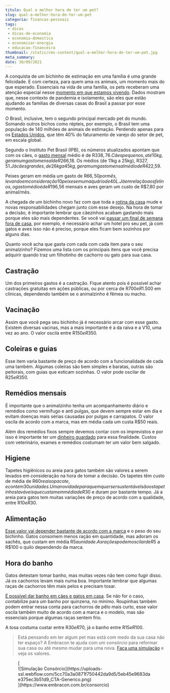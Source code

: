```yaml
---
titulo: Qual a melhor hora de ter um pet?
slug: qual-a-melhor-hora-de-ter-um-pet
categoria: financas-pessoais
tags:
 - dicas
 - dicas-de-economia
 - economia-domestica
 - economizar-energia
 - educacao-financeira
thumbnail: /static/cms-content/qual-a-melhor-hora-de-ter-um-pet.jpg
meta_summary: 
date: 30/09/2021
---
```

A conquista de um bichinho de estimação em uma família é uma grande felicidade. E com certeza, para quem ama os animais, um momento mais do que esperado. Essenciais na vida de uma família, os pets receberam uma atenção especial nesse [momento em que estamos vivendo](https://www.embracon.com.br/blog/habitos-de-consumo-antes-durante-e-pos-pandemia). Dados mostram que, nesse contexto de pandemia e isolamento, são eles que estão ajudando as famílias de diversas casas do Brasil a passar por esse momento.

O Brasil, inclusive, tem o segundo principal mercado pet do mundo. Somando outros bichos como répteis, por exemplo, o Brasil tem uma população de 140 milhões de animais de estimação. Perdendo apenas para os [Estados Unidos](https://www.embracon.com.br/blog/quais-as-maiores-vantagens-de-fazer-intercambio-nos-eua), que têm 40% do faturamento de varejo do setor de pet, em escala global.

Segundo o Instituto Pet Brasil (IPB), os números atualizados apontam que com os cães, o [gasto mensal](https://www.embracon.com.br/blog/como-identificar-e-eliminar-gastos-desnecessarios) médio é de R$338,76. Cães pequenos, até 10 kg, geram um gasto mensal de R$266,18. Os médios (de 11kg a 25kg), R$327,51. Já cães grandes, de 26kg a 45kg, geram um gasto mensal médio de R$422,59.

Peixes geram em média um gasto de R$66,50 por mês, levando em consideração 10 peixes em um aquário de 40 L. Já em relação aos felinos, o gasto médio é de R$196,56 mensais e aves geram um custo de R$7,80 por animal/mês.

A chegada de um bichinho novo faz com que toda a [rotina da casa](https://www.embracon.com.br/blog/home-office-5-dicas-para-manter-o-cantinho-de-trabalho-organizado) mude e novas responsabilidades chegam junto com esse desejo. Na hora de tomar a decisão, é importante lembrar que cãezinhos acabam gastando mais porque eles são mais dependentes. Se você vai [passar um final de semana fora de casa](https://www.embracon.com.br/blog/posso-levar-o-pet-numa-viagem-de-aviao), por exemplo, é necessário achar um hotel pro seu pet, já com gatos e aves isso não é preciso, porque eles ficam bem sozinhos por alguns dias.

Quanto você acha que gasta com cada com cada item para o seu animalzinho? Fizemos uma lista com os principais itens que você precisa adquirir quando traz um filhotinho de cachorro ou gato para sua casa.

Castração
---------

Um dos primeiros gastos é a castração. Fique atento pois é possível achar castrações gratuitas em ações públicas, ou por cerca de R$700 e R$1.500 em clínicas, dependendo também se o animalzinho é fêmea ou macho.

Vacinação
---------

Assim que você pega seu bichinho já é necessário arcar com esse gasto. Existem diversas vacinas, mas a mais importante é a da raiva e a V10, uma vez ao ano. O valor oscila entre R$150 e R$350.

Coleiras e guias 
-----------------

Esse item varia bastante de preço de acordo com a funcionalidade de cada uma também. Algumas coleiras são bem simples e baratas, outras são peitorais, com guias que esticam sozinhas. O valor pode oscilar de R$25 e R$350.

Remédios mensais
----------------

É importante que o animalzinho tenha um acompanhamento diário e remédios como vermífugo e anti pulgas, que devem sempre estar em dia e evitam doenças mais sérias causadas por pulgas e carrapatos. O valor oscila de acordo com a marca, mas em média cada um custa R$50 reais.

Além dos remédios fixos sempre devemos contar com os imprevistos e por isso é importante ter um [dinheiro guardado](https://www.embracon.com.br/blog/reserva-financeira-como-preparar-a-sua) para essa finalidade. Custos com veterinário, exames e remédios costumam ter um valor bem salgado.

Higiene
-------

Tapetes higiênicos ou areia para gatos também são valores a serem levados em consideração na hora de tomar a decisão. Os tapetes têm custo de média de R$60 reais o pacote, e contém 30 unidades. Uma novidade para quem quer ser sustentável são os tapetinhos laváveis que custam em média de R$30 e duram por bastante tempo. Já a areia para gatos tem muitas variações de preço de acordo com a qualidade, entre R$10 e R$30.

Alimentação
-----------

[Esse valor vai depender bastante de acordo com a marca](https://www.embracon.com.br/blog/quais-sao-as-despesas-superfluas-que-podem-ser-cortadas-do-dia-a-dia) e o peso do seu bichinho. Gatos consomem menos ração em quantidade, mas adoram os sachês, que custam em média R$5 a unidade. As rações podem oscilar de R$5 a R$100 o quilo dependendo da marca.

Hora do banho
-------------

Gatos detestam tomar banho, mas muitas vezes não tem como fugir disso. Já os cachorros levam mais numa boa. Importante lembrar que algumas raças de cachorros têm mais pelos e precisam tosar.

[É possível dar banho em cães e gatos em casa](https://www.embracon.com.br/blog/5-dicas-indispensaveis-para-voce-economizar-energia-eletrica). Se não for o caso, contabilize para um banho por quinzena, no mínimo. Roupinhas também podem entrar nessa conta para cachorros de pêlo mais curto, esse valor oscila também muito de acordo com a marca e o modelo, mas são essenciais porque algumas raças sentem frio.

A tosa costuma custar entre R$30 e R$70, já o banho entre R$15 e R$100.

> Está pensando em ter algum pet mas está com medo da sua casa não ter espaço? A Embracon te ajuda com um consórcio para reformar sua casa ou até mesmo mudar para uma nova. [Faça uma simulação](https://www.embracon.com.br/consorcio) e veja os valores.

<figure class="w-richtext-figure-type-image w-richtext-align-center">[<div>![Simulação Consórcio](https://uploads-ssl.webflow.com/5cc70a3a0871f750442da9d5/5eb45e9683dae375ec3b51d9_CTA-Generico.png)</div>](https://www.embracon.com.br/consorcio)</figure>
